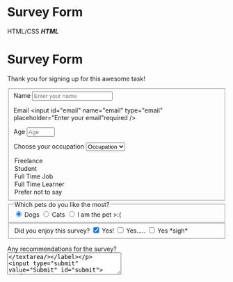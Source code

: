 # Survey Form
HTML/CSS
*************************HTML*************************

<!DOCTYPE html>
<html lang="en">
<head>
  <meta charset="UTF-8">
  <title>Survey Form</title>
  <link rel="stylesheet" href="styles.css"/>
  </head>
 

<body>
<h1 id="title">Survey Form</h1>
<p id="description">Thank you for signing up for this awesome task!</p>
<form method="post" action="https://register-demo.freecodecamp.org" id="survey-form" name="survey-form">


<fieldset>
<label for="name" id="name-label">Name <input id="name" name="name" type="text" placeholder="Enter your name" required/> </label>


<label for="email" id="email-label">Email <input id="email" name="email" type="email" placeholder="Enter your email"required /></label>


<label for="number" id="number-label">Age <input id="number" name="number" type="number" min="13" max="120" placeholder="Age" value="number-label" required />  </label>



<label for="dropdown" name="dropdown">Choose your occupation
  <select id="dropdown">
    <option value=""> Occupation</option>
  <option value="1"> Freelance </option>
  <option value="2"> Student </option>
  <option value="3"> Full Time Job </option>
  <option value="4"> Full Time Learner </option>
  <option value="5"> Prefer not to say </option>
  </select>
   </label>
</fieldset>
 

  <fieldset>
  <legend> Which pets do you like the most?</legend>
  <label for="dog"><input type="radio" name="account-type" id="dog" checked value="dog"> Dogs</label>
  <label for="cat"><input type="radio" name="account-type" id="cat" value="cat"> Cats</label>
  <label for="pet"><input type="radio" name="account-type" id="pet" value="pet"> I am the pet >:(</label>
</fieldset>

  <fieldset>
    <label>
    <legend> Did you enjoy this survey?
      <label for="enjoy_yes"><input type="checkbox" name="account-type" id="enjoy_yes" checked value="enjoy_yes"> Yes!</label>
      <label for="enjoy_yes2"><input type="checkbox" name="account-type" id="enjoy_yes2" value="enjoy_yes2"> Yes.....</label>
<label for="enjoy_yes3"><input type="checkbox" name="account-type" id="enjoy_yes3" value="enjoy_yes3"> Yes *sigh*</label>
      </label>
  </fieldset>

<label for="bio">Any recommendations for the survey?<textarea placeholder="BARF BARF or MEOW" rows="3" cols="30"></textarea/></label>

<input type="submit" value="Submit" id="submit">
 </form>
</body>
</html>


***********CSS*************



body {
  width: 100%;
  height:100vh;
  margin:0;
  background-color: green;
  color: #f5f6f7;
  font-family: tahoma;
  font-size: 16px;
}

label {
  display:block;
  margin: 0.5rem 0;
}

  h1, p {
    margin: 1em auto;
    text-align: center;
  }

form {
  width: 60vw;
  max-width:500px;
  min-width:300px;
  margin: 0 auto;
  padding-bottom: 2em;
}

input[type="submit"] {
  display:block;
  width: 70%;
  min-width: 300px;
  margin: 1em auto;
  height: 2em;
  font-size: 1.5rem;
  background-color: #3b3b4f;
  color: white;
  
}
